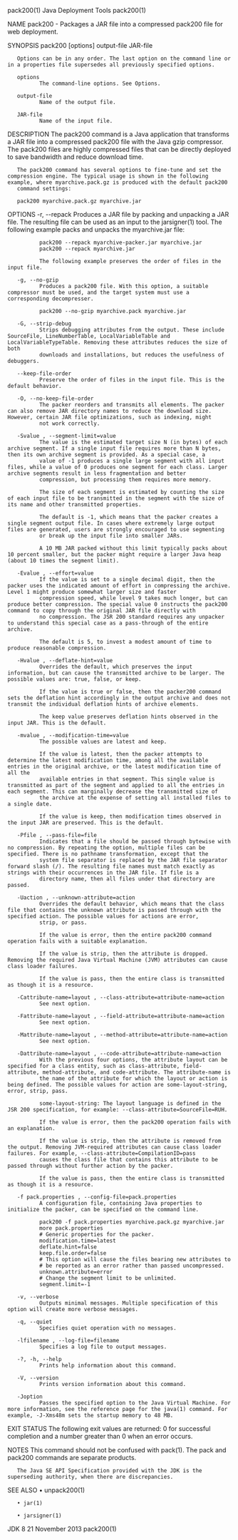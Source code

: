 pack200(1)                                                                                  Java Deployment Tools                                                                                  pack200(1)

NAME
       pack200 - Packages a JAR file into a compressed pack200 file for web deployment.

SYNOPSIS
       pack200 [options] output-file JAR-file

       Options can be in any order. The last option on the command line or in a properties file supersedes all previously specified options.

       options
              The command-line options. See Options.

       output-file
              Name of the output file.

       JAR-file
              Name of the input file.

DESCRIPTION
       The pack200 command is a Java application that transforms a JAR file into a compressed pack200 file with the Java gzip compressor. The pack200 files are highly compressed files that can be directly
       deployed to save bandwidth and reduce download time.

       The pack200 command has several options to fine-tune and set the compression engine. The typical usage is shown in the following example, where myarchive.pack.gz is produced with the default pack200
       command settings:

       pack200 myarchive.pack.gz myarchive.jar

OPTIONS
       -r, --repack
              Produces a JAR file by packing and unpacking a JAR file. The resulting file can be used as an input to the jarsigner(1) tool. The following example packs and unpacks the myarchive.jar file:

              pack200 --repack myarchive-packer.jar myarchive.jar
              pack200 --repack myarchive.jar

              The following example preserves the order of files in the input file.

       -g, --no-gzip
              Produces a pack200 file. With this option, a suitable compressor must be used, and the target system must use a corresponding decompresser.

              pack200 --no-gzip myarchive.pack myarchive.jar

       -G, --strip-debug
              Strips debugging attributes from the output. These include SourceFile, LineNumberTable, LocalVariableTable and LocalVariableTypeTable. Removing these attributes reduces the size of both
              downloads and installations, but reduces the usefulness of debuggers.

       --keep-file-order
              Preserve the order of files in the input file. This is the default behavior.

       -O, --no-keep-file-order
              The packer reorders and transmits all elements. The packer can also remove JAR directory names to reduce the download size. However, certain JAR file optimizations, such as indexing, might
              not work correctly.

       -Svalue , --segment-limit=value
              The value is the estimated target size N (in bytes) of each archive segment. If a single input file requires more than N bytes, then its own archive segment is provided. As a special case, a
              value of -1 produces a single large segment with all input files, while a value of 0 produces one segment for each class. Larger archive segments result in less fragmentation and better
              compression, but processing them requires more memory.

              The size of each segment is estimated by counting the size of each input file to be transmitted in the segment with the size of its name and other transmitted properties.

              The default is -1, which means that the packer creates a single segment output file. In cases where extremely large output files are generated, users are strongly encouraged to use segmenting
              or break up the input file into smaller JARs.

              A 10 MB JAR packed without this limit typically packs about 10 percent smaller, but the packer might require a larger Java heap (about 10 times the segment limit).

       -Evalue , --effort=value
              If the value is set to a single decimal digit, then the packer uses the indicated amount of effort in compressing the archive. Level 1 might produce somewhat larger size and faster
              compression speed, while level 9 takes much longer, but can produce better compression. The special value 0 instructs the pack200 command to copy through the original JAR file directly with
              no compression. The JSR 200 standard requires any unpacker to understand this special case as a pass-through of the entire archive.

              The default is 5, to invest a modest amount of time to produce reasonable compression.

       -Hvalue , --deflate-hint=value
              Overrides the default, which preserves the input information, but can cause the transmitted archive to be larger. The possible values are: true, false, or keep.

              If the value is true or false, then the packer200 command sets the deflation hint accordingly in the output archive and does not transmit the individual deflation hints of archive elements.

              The keep value preserves deflation hints observed in the input JAR. This is the default.

       -mvalue , --modification-time=value
              The possible values are latest and keep.

              If the value is latest, then the packer attempts to determine the latest modification time, among all the available entries in the original archive, or the latest modification time of all the
              available entries in that segment. This single value is transmitted as part of the segment and applied to all the entries in each segment. This can marginally decrease the transmitted size of
              the archive at the expense of setting all installed files to a single date.

              If the value is keep, then modification times observed in the input JAR are preserved. This is the default.

       -Pfile , --pass-file=file
              Indicates that a file should be passed through bytewise with no compression. By repeating the option, multiple files can be specified. There is no pathname transformation, except that the
              system file separator is replaced by the JAR file separator forward slash (/). The resulting file names must match exactly as strings with their occurrences in the JAR file. If file is a
              directory name, then all files under that directory are passed.

       -Uaction , --unknown-attribute=action
              Overrides the default behavior, which means that the class file that contains the unknown attribute is passed through with the specified action. The possible values for actions are error,
              strip, or pass.

              If the value is error, then the entire pack200 command operation fails with a suitable explanation.

              If the value is strip, then the attribute is dropped. Removing the required Java Virtual Machine (JVM) attributes can cause class loader failures.

              If the value is pass, then the entire class is transmitted as though it is a resource.

       -Cattribute-name=layout , --class-attribute=attribute-name=action
              See next option.

       -Fattribute-name=layout , --field-attribute=attribute-name=action
              See next option.

       -Mattribute-name=layout , --method-attribute=attribute-name=action
              See next option.

       -Dattribute-name=layout , --code-attribute=attribute-name=action
              With the previous four options, the attribute layout can be specified for a class entity, such as class-attribute, field-attribute, method-attribute, and code-attribute. The attribute-name is
              the name of the attribute for which the layout or action is being defined. The possible values for action are some-layout-string, error, strip, pass.

              some-layout-string: The layout language is defined in the JSR 200 specification, for example: --class-attribute=SourceFile=RUH.

              If the value is error, then the pack200 operation fails with an explanation.

              If the value is strip, then the attribute is removed from the output. Removing JVM-required attributes can cause class loader failures. For example, --class-attribute=CompilationID=pass
              causes the class file that contains this attribute to be passed through without further action by the packer.

              If the value is pass, then the entire class is transmitted as though it is a resource.

       -f pack.properties , --config-file=pack.properties
              A configuration file, containing Java properties to initialize the packer, can be specified on the command line.

              pack200 -f pack.properties myarchive.pack.gz myarchive.jar
              more pack.properties
              # Generic properties for the packer.
              modification.time=latest
              deflate.hint=false
              keep.file.order=false
              # This option will cause the files bearing new attributes to
              # be reported as an error rather than passed uncompressed.
              unknown.attribute=error
              # Change the segment limit to be unlimited.
              segment.limit=-1

       -v, --verbose
              Outputs minimal messages. Multiple specification of this option will create more verbose messages.

       -q, --quiet
              Specifies quiet operation with no messages.

       -lfilename , --log-file=filename
              Specifies a log file to output messages.

       -?, -h, --help
              Prints help information about this command.

       -V, --version
              Prints version information about this command.

       -Joption
              Passes the specified option to the Java Virtual Machine. For more information, see the reference page for the java(1) command. For example, -J-Xms48m sets the startup memory to 48 MB.

EXIT STATUS
       The following exit values are returned: 0 for successful completion and a number greater than 0 when an error occurs.

NOTES
       This command should not be confused with pack(1). The pack and pack200 commands are separate products.

       The Java SE API Specification provided with the JDK is the superseding authority, when there are discrepancies.

SEE ALSO
       • unpack200(1)

       • jar(1)

       • jarsigner(1)

JDK 8                                                                                          21 November 2013                                                                                    pack200(1)
